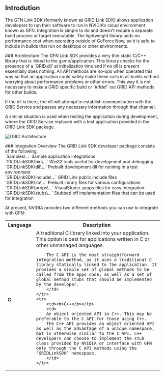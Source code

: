 ## Introdution
The GFN Link SDK (formerly known as GRID Link SDK) allows application developers to run their software to run in NVIDIA’s cloud environment known as GFN. Integration is simple to do and doesn't require a separate build process or target executable. The lightweight library adds no performance cost when operating outside of GeForce Now, so it is safe to include in builds that run on desktops or other environments.

<dl><a name="arch" /></dl>
### Architecture
The GFN Link SDK provides a very thin static C/C++ library that is linked to the game/application. This library checks for the presence of a `GRID.dll` at initialization time and if no dll is present essentially does nothing. All API methods are no-ops when operated this way so that an application could safely make these calls in all builds without worrying about performance problems or other errors. This way it is not necessary to make a GRID specific build or `#ifdef` out GRID API methods for other builds.

If the dll is there, the dll will attempt to establish communication with the GRID Service and passes any necessary information through that channel. 

A similar situation is used when testing the application during development, where the GRID Service replaced with a test application provided in the GRID Link SDK package.

![GRID Architecture](https://github.com/camify/GFN-Link/blob/master/docs/GridArch.png)

<dl><a name="ovrvw" /></dl>
### Integration Overview
The GRID Link SDK developer package consists of the following:<br/>
`Samples\...`			Sample application integrations<br/>
`GRIDLinkSDK\bin\...`		Win32 tools useful for development and debugging<br/>
`GRIDLinkSDK\dll\...`		Prebuilt development dll for running in a test environment<br/>
`GRIDLinkSDK\include\...`		GRID Link public include files<br/>
`GRIDLinkSDK\lib\...`		Prebuilt library files for various configurations<br/>
`GRIDLinkSDK\props\...`		VisualStudio .props files for easy integration<br/>
`GRIDLinkSDK\stubs\...`		Stubbed off implementation files that can be used for integration<br/>


At present, NVIDIA provides two different methods you can use to integrate with GFN:

<dl>
<table>
	<tr><th>Language</th><th>Description</th></tr>
	<tr>
		<td><b>C</b></td>
		<td>
		A traditional C library linked into your application. This option is best for applications written in C or other unmanaged languages.

		The C API is the most straightforward integration method, as it uses a traditional C library statically linked to the application. It provides a simple set of global methods to be called from the apps code, as well as a set of global method stubs that should be implemented by the developer.
		</td>
	</tr>
	<tr>
		<td><b>C++</b></td>
		<td>
		An object oriented API in C++. This may be preferable to the C API for those using C++.
		The C++ API provides an object oriented API as well as the advantage of a unique namespace, but is otherwise similar to the C API. C++ developers can choose to implement the stub class provided by NVIDIA or interface with GFN only through the C API methods using the ‘GRIDLinkSDK’ namespace.
		</td>
	</tr>
</table>
</dl>
